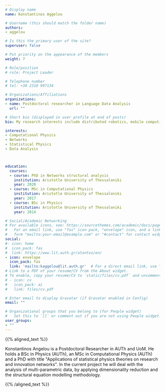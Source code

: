 ```yaml
---
# Display name
name: Konstantinos Aggelou

# Username (this should match the folder name)
authors:
- aggelou

# Is this the primary user of the site?
superuser: false

# Put priority on the appearance of the members
weight: 7

# Role/position
# role: Project Leader

# Telephone number
# tel: +30 2310 997134

# Organizations/Affiliations
organizations:
- name: Postdoctoral researcher in Language Data Analysis
  url: ""

# Short bio (displayed in user profile at end of posts)
bio: My research interests include distributed robotics, mobile computing and programmable matter.

interests:
- Computational Physics
- Networks
- Statistical Physics
- Data Analysis



education:
  courses:
  - course: PhD in Networks structural analysis
    institution: Aristotle University of Thessaloniki
    year: 2020
  - course: MSc in Computational Physics
    institution: Aristotle University of Thessaloniki
    year: 2017
  - course: BSc in Physics
    institution: Aristotle University of Thessaloniki
    year: 2014

# Social/Academic Networking
# For available icons, see: https://sourcethemes.com/academic/docs/page-builder/#icons
#   For an email link, use "fas" icon pack, "envelope" icon, and a link in the
#   form "mailto:your-email@example.com" or "#contact" for contact widget.
social:
#- icon: home
#  icon_pack: fas
#  link: https://www.lit.auth.gr/atantos/en/
- icon: envelope
  icon_pack: fas
  link: 'mailto:kaggelou@lit.auth.gr'  # For a direct email link, use "mailto:test@example.org".
# Link to a PDF of your resume/CV from the About widget.
# To enable, copy your resume/CV to `static/files/cv.pdf` and uncomment the lines below.
# - icon: cv
#   icon_pack: ai
#   link: files/cv.pdf

# Enter email to display Gravatar (if Gravatar enabled in Config)
email: ""

# Organizational groups that you belong to (for People widget)
#   Set this to `[]` or comment out if you are not using People widget.
user_groups:
- ""
---
```


{{% aligned_text %}}

Konstantinos Angelou is a Postdoctoral Researcher in AUTh and UoM. He holds a BSc in Physics (AUTh), an MSc in Computational Physics (AUTh) and a PhD with title "Applications of statistical physics theories on research and innovation networks". In the current project he will deal with the analysis of multi-parametric data, by applying dimensionality reduction and the structural equation modelling methodology.

{{% /aligned_text %}}
